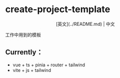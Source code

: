 # create-project-template

<div align="center">
[英文](../README.md) | 中文
</div>

工作中用到的模板

## Currently：
* vue + ts + pinia + router + tailwind
* vite + js + tailwind